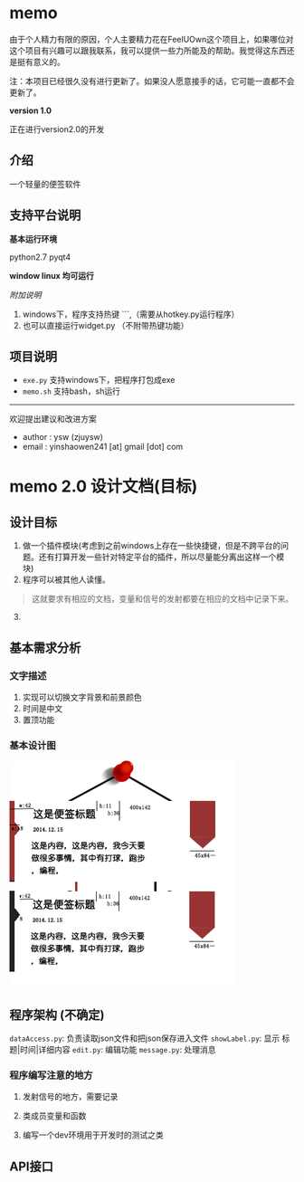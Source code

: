 memo
====
由于个人精力有限的原因，个人主要精力花在FeelUOwn这个项目上，如果哪位对这个项目有兴趣可以跟我联系，我可以提供一些力所能及的帮助。我觉得这东西还是挺有意义的。

注：本项目已经很久没有进行更新了。如果没人愿意接手的话，它可能一直都不会更新了。

__version 1.0__

正在进行version2.0的开发

## 介绍

一个轻量的便签软件

## 支持平台说明

__基本运行环境__

python2.7 pyqt4

__window linux 均可运行__

_附加说明_

1. windows下，程序支持热键 `\``,（需要从hotkey.py运行程序）
2. 也可以直接运行widget.py （不附带热键功能）

## 项目说明
- `exe.py` 支持windows下，把程序打包成exe
- `memo.sh` 支持bash，sh运行

--------------

欢迎提出建议和改进方案

- author : ysw    (zjuysw)
- email : yinshaowen241 [at] gmail [dot] com



# memo 2.0 设计文档(目标)

## 设计目标
1. 做一个插件模块(考虑到之前windows上存在一些快捷键，但是不跨平台的问题。还有打算开发一些针对特定平台的插件，所以尽量能分离出这样一个模块)
2. 程序可以被其他人读懂。
  > 这就要求有相应的文档，变量和信号的发射都要在相应的文档中记录下来。

3. 

## 基本需求分析
### 文字描述
1. 实现可以切换文字背景和前景颜色
2. 时间是中文
3. 置顶功能

### 基本设计图
![](./2.0/doc/preview.png)


## 程序架构 (不确定)
`dataAccess.py`: 负责读取json文件和把json保存进入文件
`showLabel.py`: 显示 标题|时间|详细内容
`edit.py`: 编辑功能
`message.py`: 处理消息

### 程序编写注意的地方
1. 发射信号的地方，需要记录     
2. 类成员变量和函数

3. 编写一个dev环境用于开发时的测试之类

## API接口

